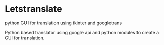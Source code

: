 # Letstranslate
python GUI for translation using tkinter and googletrans


Python based translator using google api and python modules to create a GUI for translation.
